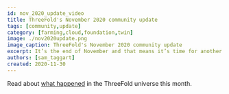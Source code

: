 ```yaml
---
id: nov_2020_update_video
title: ThreeFold's November 2020 community update
tags: [community,update]
category: [farming,cloud,foundation,twin]
image: ./nov2020update.png
image_caption: ThreeFold's November 2020 community update
excerpt: It’s the end of November and that means it’s time for another recap!
authors: [sam_taggart]
created: 2020-11-30
---
```


Read about [what happened](https://bit.ly/tfnov2020update) in the ThreeFold universe this month.
